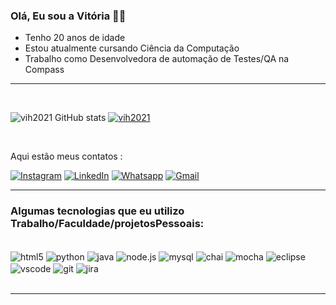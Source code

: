 ### Olá, Eu sou a Vitória 👋🏻
- Tenho 20 anos de idade
- Estou atualmente cursando Ciência da Computação
- Trabalho como Desenvolvedora de automação de Testes/QA na Compass

---
<br>

![vih2021 GitHub stats](https://github-readme-stats.vercel.app/api?username=vih2021&show_icons=true&theme=white)
[![vih2021](https://github-readme-stats.vercel.app/api/top-langs/?username=vih2021&layout=compact)](https://github.com/anuraghazra/github-readme-stats)

<br>

Aqui estão meus contatos :

[![Instagram](https://img.shields.io/badge/Instagram-E4405F?style=for-the-badge&logo=instagram&logoColor=white
)](https://www.instagram.com/imvithoria/)
[![LinkedIn](https://img.shields.io/badge/LinkedIn-0077B5?style=for-the-badge&logo=linkedin&logoColor=white
)](https://www.linkedin.com/in/vit%C3%B3ria-gon%C3%A7alves-vieira-a2a658225/)
[![Whatsapp](https://img.shields.io/badge/WhatsApp-25D366?style=for-the-badge&logo=whatsapp&logoColor=white
)](https://wa.me/qr/53FYR6PYSUESF1)
[![Gmail](https://img.shields.io/badge/Gmail-D14836?style=for-the-badge&logo=gmail&logoColor=white
)](https://mail.google.com/mail/u/0/?hl=pt-BR#search/vitoria5646%40gmail.com)

---

### Algumas tecnologias que eu utilizo Trabalho/Faculdade/projetosPessoais:

<div style ="display: inline_block"><br>

<img align="center" alt="html5" src="https://img.shields.io/badge/JavaScript-F7DF1E?style=for-the-badge&logo=javascript&logoColor=black">

<img align="center" alt="python" src="https://img.shields.io/badge/Python-3776AB?style=for-the-badge&logo=python&logoColor=white">

<img align="center" alt="java" src="https://img.shields.io/badge/Java-ED8B00?style=for-the-badge&logo=java&logoColor=white">

<img align="center" alt="node.js" src="https://img.shields.io/badge/Node.js-43853D?style=for-the-badge&logo=node.js&logoColor=white">

<img align="center" alt="mysql" src="https://img.shields.io/badge/MySQL-00000F?style=for-the-badge&logo=mysql&logoColor=white">

<img align="center" alt="chai" src="https://img.shields.io/badge/chai.js-323330?style=for-the-badge&logo=chai&logoColor=red">

<img align="center" alt="mocha" src="https://img.shields.io/badge/mocha.js-323330?style=for-the-badge&logo=mocha&logoColor=Brown">

<img align="center" alt="eclipse" src="https://img.shields.io/badge/Eclipse-2C2255?style=for-the-badge&logo=eclipse&logoColor=white">

<img align="center" alt="vscode" src="https://img.shields.io/badge/Visual_Studio_Code-0078D4?style=for-the-badge&logo=visual%20studio%20code&logoColor=white">

<img align="center" alt="git" src="https://img.shields.io/badge/GIT-E44C30?style=for-the-badge&logo=git&logoColor=white">

<img align="center" alt="jira" src="https://img.shields.io/badge/Jira-0052CC?style=for-the-badge&logo=Jira&logoColor=white">

</div></br>

---




